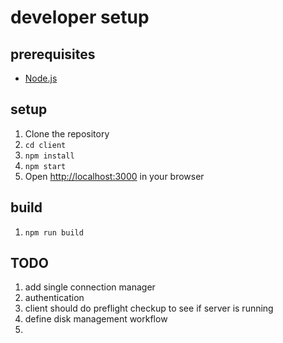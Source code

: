 # developer setup
## prerequisites
- [Node.js](https://nodejs.org/en/)

## setup
1. Clone the repository
2. `cd client`
3. `npm install`
4. `npm start`
5. Open [http://localhost:3000](http://localhost:3000) in your browser

## build
1. `npm run build`

## TODO
1. add single connection manager
2. authentication
3. client should do preflight checkup to see if server is running
4. define disk management workflow
5. 